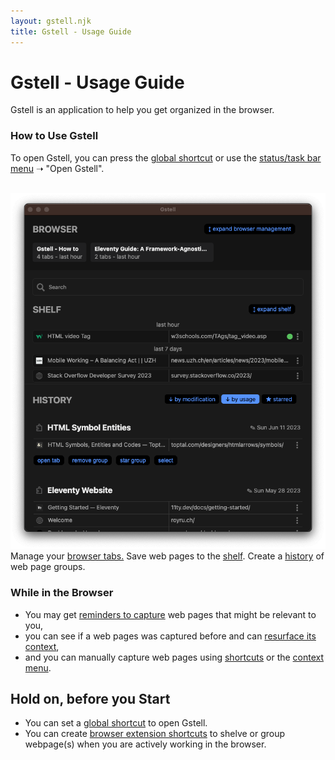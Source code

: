 ```yaml
---
layout: gstell.njk
title: Gstell - Usage Guide
---
```


# Gstell - Usage Guide

Gstell is an application to help you get organized in the browser.

### How to Use Gstell
To open Gstell, you can press the [global shortcut](howto/global-shortcut) or use the [status/task bar menu](howto/status-bar-menu) &#10141; "Open Gstell".
<br>
<br>

<div class="screenshot-wrapper">
  <img src="/public/img/howto/screenshot.png" alt="screenshot"/>
  <span class="browser">Manage your <a href="howto/browser-tab-management">browser tabs.</a></span>
  <span class="shelf">Save web pages to the <a href="howto/shelf">shelf</a>.</span>
  <span class="history">Create a <a href="howto/history">history</a> of web page groups.</span>
</div>

### While in the Browser
- You may get [reminders to capture](howto/capture-popup) web pages that might be relevant to you,
- you can see if a web pages was captured before and can [resurface its context](howto/resurface-popup),
- and you can manually capture web pages using [shortcuts](howto/browser-extension-shortcuts) or the [context menu](howto/browser-extension-context-menu).


## Hold on, before you Start
- You can set a [global shortcut](howto/global-shortcut) to open Gstell.
- You can create [browser extension shortcuts](howto/browser-extension-shortcuts) to shelve or group webpage(s) when you are actively working in the browser.

<!-- ## After the Study
- taking your data with you -->